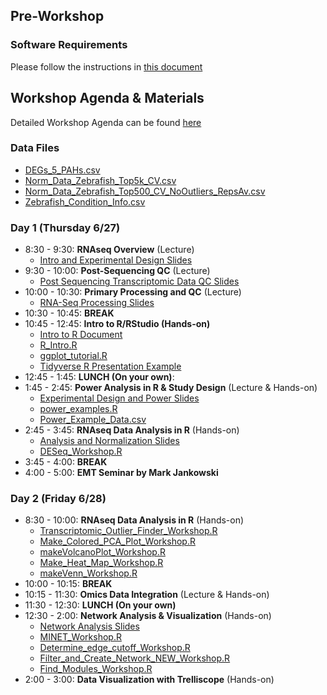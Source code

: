 ## Pre-Workshop
### Software Requirements
Please follow the instructions in [this document](Software_Requirements_2019.pdf)

## Workshop Agenda & Materials

Detailed Workshop Agenda can be found [here](2019_SRP_Bioinformatics_and_Statistics_Workshop_Agenda.pdf)

### Data Files
* <a href="DEGs_5_PAHs.csv" download> DEGs\_5\_PAHs.csv </a>
* <a href="Norm_Data_Zebrafish_Top5k_CV.csv" download> Norm\_Data\_Zebrafish\_Top5k\_CV.csv </a>
* <a href="Norm_Data_Zebrafish_Top500_CV_NoOutliers_RepsAv.csv" download> Norm\_Data\_Zebrafish\_Top500\_CV\_NoOutliers\_RepsAv.csv </a>
* <a href="Zebrafish_Condition_Info.csv" download> Zebrafish\_Condition\_Info.csv </a>

### Day 1 (Thursday 6/27)
* 8:30 - 9:30: __RNAseq Overview__ (Lecture)
	* <a href="Intro_&_Experimental_Design_Tilton.pdf" download> Intro and Experimental Design Slides </a>
* 9:30 - 10:00: __Post-Sequencing QC__ (Lecture)
	* <a href="Post_Sequencing_Transcriptomic_Data_QC.pptx" download> Post Sequencing Transcriptomic Data QC Slides</a>
* 10:00 - 10:30: __Primary Processing and QC__ (Lecture)
	* <a href="RNA_Seq_Processing.pptx" download> RNA-Seq Processing Slides</a>
* 10:30 - 10:45: __BREAK__
* 10:45 - 12:45: __Intro to R/RStudio (Hands-on)__
	* <a href="Intro_to_R.html" download> Intro to R Document</a>
	* <a href="R_intro.R" download> R\_Intro.R</a>
	* <a href="ggplot_tutorial.R" download> ggplot\_tutorial.R</a>
	* <a href="tidyverse.zip" download> Tidyverse R Presentation Example </a>
* 12:45 - 1:45: __LUNCH (On your own)__: 
* 1:45 - 2:45: __Power Analysis in R & Study Design__ (Lecture & Hands-on) 
	* <a href="Experimental_Design_and_Power.pdf" download> Experimental Design and Power Slides</a>
	* <a href="power_examples.R" download> power\_examples.R</a>
	* <a href="Power_Example_Data.csv" download> Power\_Example\_Data.csv</a>
* 2:45 - 3:45: __RNAseq Data Analysis in R__ (Hands-on) 
	* <a href="Analysis_and_Normalization.pptx" download> Analysis and Normalization Slides</a>
	* <a href="DESeq_Workshop.R" download> DESeq\_Workshop.R</a>
* 3:45 - 4:00: __BREAK__ 
* 4:00 - 5:00: __EMT Seminar by Mark Jankowski__ 

### Day 2 (Friday 6/28)
* 8:30 - 10:00: __RNAseq Data Analysis in R__ (Hands-on)
	* <a href="Transcriptomic_Outlier_Finder_Workshop.R" download> Transcriptomic\_Outlier\_Finder\_Workshop.R</a>
	* <a href="Make_Colored_PCA_Plot_Workshop.R" download> Make\_Colored\_PCA\_Plot\_Workshop.R</a>
	* <a href="makeVolcanoPlot_Workshop.R" download> makeVolcanoPlot\_Workshop.R</a>
	* <a href="Make_Heat_Map_Workshop.R" download> Make\_Heat\_Map\_Workshop.R</a>
	* <a href="makeVenn_Workshop.R" download> makeVenn\_Workshop.R</a>
* 10:00 - 10:15: __BREAK__
* 10:15 - 11:30: __Omics Data Integration__ (Lecture & Hands-on) 
* 11:30 - 12:30: __LUNCH (On your own)__
* 12:30 - 2:00: __Network Analysis & Visualization__ (Hands-on)
	* <a href="Network_Analysis.pptx" download> Network Analysis Slides</a>
	* <a href="MINET_Workshop.R" download> MINET\_Workshop.R</a>
	* <a href="Determine_edge_cutoff_Workshop.R" download> Determine\_edge\_cutoff\_Workshop.R</a>
	* <a href="Filter_and_Create_Network_NEW_Workshop.R" download> Filter\_and\_Create\_Network\_NEW\_Workshop.R</a>
	* <a href="Find_Modules_Workshop.R" download> Find\_Modules\_Workshop.R</a> 
* 2:00 - 3:00: __Data Visualization with Trelliscope__ (Hands-on) 

